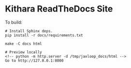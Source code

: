 # Kithara ReadTheDocs Site

To build:

```
# Install Sphinx deps.
pip install -r docs/requirements.txt

make -C docs html

# Preview locally
<!-- python -m http.server -d /tmp/jaxloop_docs/html -->
Go to http://127.0.0.1:8000
```
